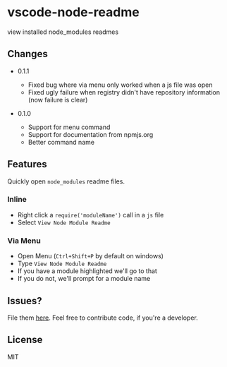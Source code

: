 # vscode-node-readme

view installed node_modules readmes

## Changes

+ 0.1.1
    - Fixed bug where via menu only worked when a js file was open
    - Fixed ugly failure when registry didn't have repository information (now failure is clear)

+ 0.1.0
    - Support for menu command
    - Support for documentation from npmjs.org
    - Better command name

## Features

Quickly open `node_modules` readme files.

### Inline

+ Right click a `require('moduleName')` call in a `js` file
+ Select `View Node Module Readme`

### Via Menu

+ Open Menu (`Ctrl+Shift+P` by default on windows)
+ Type `View Node Module Readme`
+ If you have a module highlighted we'll go to that
+ If you do not, we'll prompt for a module name

## Issues?

File them [here](https://github.com/bengreenier/vscode-node-readme/issues). Feel free to contribute code, if you're a developer.

## License

MIT